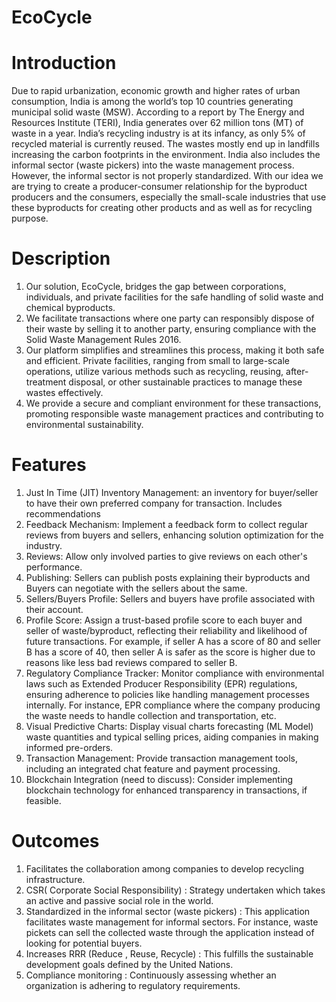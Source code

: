# EcoCycle

# Introduction
Due to rapid urbanization, economic growth and higher rates of urban consumption, India is among the world’s top 10 countries generating municipal solid waste (MSW). According to a report by The Energy and Resources Institute (TERI), India generates over 62 million tons (MT) of waste in a year. India’s recycling industry is at its infancy, as only 5% of recycled material is currently reused. The wastes mostly end up in landfills increasing the carbon footprints in the environment. 
India also includes the informal sector (waste pickers) into the waste management process. However, the informal sector is not properly standardized. With our idea we are trying to create a producer-consumer relationship for the byproduct producers and the consumers, especially the small-scale industries that use these byproducts for creating other products and as well as for recycling purpose.

# Description

1. Our solution, EcoCycle, bridges the gap between corporations, individuals, and private facilities for the safe handling of solid waste and chemical byproducts. 
2. We facilitate transactions where one party can responsibly dispose of their waste by selling it to another party, ensuring compliance with the Solid Waste Management Rules 2016.
3. Our platform simplifies and streamlines this process, making it both safe and efficient. Private facilities, ranging from small to large-scale operations, utilize various methods such as recycling, reusing, after-treatment disposal, or other sustainable practices to manage these wastes effectively. 
4. We provide a secure and compliant environment for these transactions, promoting responsible waste management practices and contributing to environmental sustainability.


# Features
1. Just In Time (JIT) Inventory Management: an inventory for buyer/seller to have their own preferred company for transaction. Includes recommendations
2. Feedback Mechanism: Implement a feedback form to collect regular reviews from buyers and sellers, enhancing solution optimization for the industry.
3. Reviews: Allow only involved parties to give reviews on each other's performance.
4. Publishing: Sellers can publish posts explaining their byproducts and Buyers can negotiate with the sellers about the same.
5. Sellers/Buyers Profile: Sellers and buyers have profile associated with their account.
6. Profile Score: Assign a trust-based profile score to each buyer and seller of waste/byproduct, reflecting their reliability and likelihood of future transactions. For example, if seller A has a score of 80 and seller B has a score of 40, then seller A is safer as the score is higher due to reasons like less bad reviews compared to seller B.
7. Regulatory Compliance Tracker: Monitor compliance with environmental laws such as Extended Producer Responsibility (EPR) regulations, ensuring adherence to policies like handling management processes internally. For instance, EPR compliance where the company producing the waste needs to handle collection and transportation, etc.
8. Visual Predictive Charts: Display visual charts forecasting (ML Model) waste quantities and typical selling prices, aiding companies in making informed pre-orders.
9. Transaction Management: Provide transaction management tools, including an integrated chat feature and payment processing.
10. Blockchain Integration (need to discuss): Consider implementing blockchain technology for enhanced transparency in transactions, if feasible.

# Outcomes
1. Facilitates the collaboration among companies to develop recycling infrastructure.
2. CSR( Corporate Social Responsibility) : Strategy undertaken 	which takes an active and passive social role in the world.
3. Standardized in the informal sector (waste pickers) : This application facilitates waste management for informal sectors. For instance, waste pickets can sell the collected waste through the application instead of looking for potential buyers.
4. Increases RRR (Reduce , Reuse, Recycle) : This fulfills the sustainable development goals defined by the United Nations.
5. Compliance monitoring : Continuously assessing whether an organization is adhering to regulatory requirements.